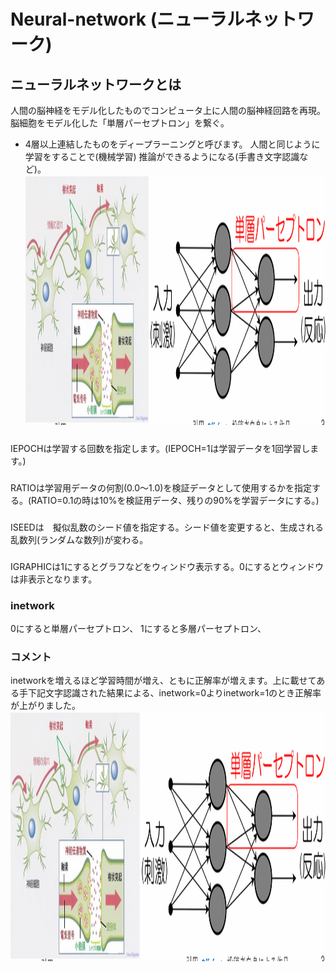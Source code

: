 # Neural-network (ニューラルネットワーク)
## ニューラルネットワークとは
 人間の脳神経をモデル化したものでコンピュータ上に人間の脳神経回路を再現。
 脳細胞をモデル化した「単層パーセプトロン」を繋ぐ。
 * 4層以上連結したものをディープラーニングと呼びます。
 人間と同じように学習をすることで(機械学習)
 推論ができるようになる(手書き文字認識など)。
<img src="p1.png" height="400px" width ="550px">　
### 
 IEPOCHは学習する回数を指定します。(IEPOCH=1は学習データを1回学習します。)
### 
 RATIOは学習用データの何割(0.0〜1.0)を検証データとして使用するかを指定する。(RATIO=0.1の時は10%を検証用データ、残りの90%を学習データにする。)
### 
 ISEEDは　擬似乱数のシード値を指定する。シード値を変更すると、生成される乱数列(ランダムな数列)が変わる。
### 
 IGRAPHICは1にするとグラフなどをウィンドウ表示する。0にするとウィンドウは非表示となります。
### inetwork
 0にすると単層パーセプトロン、
 1にすると多層パーセプトロン、
### コメント
inetworkを増えるほど学習時間が増え、ともに正解率が増えます。上に載せてある手下記文字認識された結果による、inetwork=0よりinetwork=1のとき正解率が上がりました。
<img src="p1.png" height="400px" width ="550px">　
